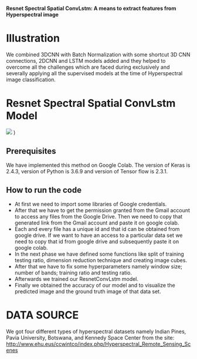 #### Resnet Spectral Spatial ConvLstm: A means to extract features from Hyperspectral image
# Illustration
We combined 3DCNN with Batch Normalization with some shortcut 3D CNN connections, 2DCNN and LSTM models added and they helped to overcome all the challenges which are faced during exclusively and severally applying all the supervised models at the time of Hyperspectral image classification.




# Resnet Spectral Spatial ConvLstm Model
![](Finalone.JPG)
)
## Prerequisites
We have implemented this method on Google Colab. The version of Keras is 2.4.3, version of Python is 3.6.9 and version of Tensor flow is 2.3.1.
## How to run the code
* At first we need to import some libraries of Google credentials.
* After that we have to get the permission granted from the Gmail account to access any files from the Google Drive. Then we need to copy that generated link from the Gmail account and paste it on google colab.
* Each and every file has a unique id and that id can be obtained from google drive. If we want to have an access to a particular data set we
need to copy that id from google drive and subsequently paste it on google colab.
* In the next phase we have defined some functions like split of training testing ratio, dimension reduction technique and creating image cubes.
* After that we have to fix some hyperparameters namely window size; number of bands; training ratio and testing ratio.
* Afterwards we trained our ResnetConvLstm model.
* Finally we obtained the accuracy of our model and to visualize the predicted image and the ground truth image of that data set.
# DATA SOURCE
We got four different types of hyperspectral datasets namely Indian Pines, Pavia University, Botswana, and Kennedy Space Center
from the site: http://www.ehu.eus/ccwintco/index.php/Hyperspectral_Remote_Sensing_Scenes  
